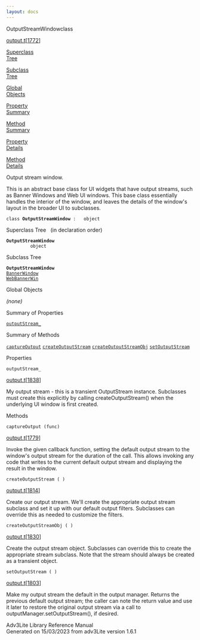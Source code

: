 ```yaml
---
layout: docs
---
```

<span class="title">OutputStreamWindow</span><span class="type">class</span>

[output.t](../file/output.t.html)\[[1772](../source/output.t.html#1772)\]

[Superclass  
Tree](#_SuperClassTree_)

[Subclass  
Tree](#_SubClassTree_)

[Global  
Objects](#_ObjectSummary_)

[Property  
Summary](#_PropSummary_)

[Method  
Summary](#_MethodSummary_)

[Property  
Details](#_Properties_)

[Method  
Details](#_Methods_)



Output stream window.

This is an abstract base class for UI widgets that have output streams,
such as Banner Windows and Web UI windows. This base class essentially
handles the interior of the window, and leaves the details of the
window's layout in the broader UI to subclasses.

`class `**`OutputStreamWindow`**` :   object`



<span id="_SuperClassTree_"></span>



<span class="hdln">Superclass Tree</span>   (in declaration order)



**`OutputStreamWindow`**  
`         object`  
<span id="_SubClassTree_"></span>



<span class="hdln">Subclass Tree</span>  



**`OutputStreamWindow`**  
[`BannerWindow`](../object/BannerWindow.html)  
[`WebBannerWin`](../object/WebBannerWin.html)  
<span id="_ObjectSummary_"></span>



<span class="hdln">Global Objects</span>  



*(none)* <span id="_PropSummary_"></span>



<span class="hdln">Summary of Properties</span>  



[`outputStream_`](#outputStream_)

<span id="_MethodSummary_"></span>



<span class="hdln">Summary of Methods</span>  



[`captureOutput`](#captureOutput) [`createOutputStream`](#createOutputStream) [`createOutputStreamObj`](#createOutputStreamObj) [`setOutputStream`](#setOutputStream)

<span id="_Properties_"></span>



<span class="hdln">Properties</span>  



<span id="outputStream_"></span>

`outputStream_`

[output.t](../file/output.t.html)\[[1838](../source/output.t.html#1838)\]



My output stream - this is a transient OutputStream instance. Subclasses
must create this explicitly by calling createOutputStream() when the
underlying UI window is first created.



<span id="_Methods_"></span>



<span class="hdln">Methods</span>  



<span id="captureOutput"></span>

`captureOutput (func)`

[output.t](../file/output.t.html)\[[1779](../source/output.t.html#1779)\]



Invoke the given callback function, setting the default output stream to
the window's output stream for the duration of the call. This allows
invoking any code that writes to the current default output stream and
displaying the result in the window.



<span id="createOutputStream"></span>

`createOutputStream ( )`

[output.t](../file/output.t.html)\[[1814](../source/output.t.html#1814)\]



Create our output stream. We'll create the appropriate output stream
subclass and set it up with our default output filters. Subclasses can
override this as needed to customize the filters.



<span id="createOutputStreamObj"></span>

`createOutputStreamObj ( )`

[output.t](../file/output.t.html)\[[1830](../source/output.t.html#1830)\]



Create the output stream object. Subclasses can override this to create
the appropriate stream subclass. Note that the stream should always be
created as a transient object.



<span id="setOutputStream"></span>

`setOutputStream ( )`

[output.t](../file/output.t.html)\[[1803](../source/output.t.html#1803)\]



Make my output stream the default in the output manager. Returns the
previous default output stream; the caller can note the return value and
use it later to restore the original output stream via a call to
outputManager.setOutputStream(), if desired.





Adv3Lite Library Reference Manual  
Generated on 15/03/2023 from adv3Lite version 1.6.1


